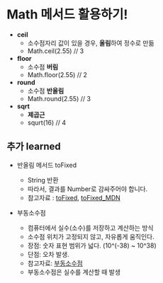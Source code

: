 # Math 메서드 활용하기!

- **ceil**
  - 소수점자리 값이 있을 경우, **올림**하여 정수로 만듦
  - Math.ceil(2.55) // 3
- **floor**
  - 소수점 **버림**
  - Math.floor(2.55) // 2
- **round**
  - 소수점 **반올림**
  - Math.round(2.55) // 3
- **sqrt**
  - **제곱근**
  - squrt(16) // 4

## 추가 learned

- 반올림 메서드 toFixed

  - String 반환
  - 따라서, 결과를 Number로 감싸주어야 합니다.
  - 참고자료 : [toFixed](https://chiefcoder.tistory.com/13), [toFixed_MDN](https://developer.mozilla.org/ko/docs/Web/JavaScript/Reference/Global_Objects/Number/toFixed)

- 부동소수점
  - 컴퓨터에서 실수(소수)를 저장하고 계산하는 방식
  - 소수점 위치가 고정되지 않고, 자유롭게 움직인다.
  - 장점: 숫자 표현 범위가 넓다. (10^(-38) ~ 10^38)
  - 단점: 오차 발생.
  - 참고자료: [부동소수점](https://devocean.sk.com/blog/techBoardDetail.do?ID=165270&boardType=techBlog)
  - 부동소수점은 실수를 계산할 때 발생
